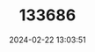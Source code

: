 ---
title: "133686"
category: "Leptoseris cailleti"
draft: false
date: 2024-02-22 13:03:51
languages:
  English: ["Lacy Lettuce Coral"]
---